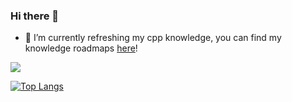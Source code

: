 ### Hi there 👋

<!--
**Thopterulu/Thopterulu** is a ✨ _special_ ✨ repository because its `README.md` (this file) appears on your GitHub profile.

Here are some ideas to get you started:

- 🔭 I’m currently working on ...
- 👯 I’m looking to collaborate on ...
- 🤔 I’m looking for help with ...
- 💬 Ask me about ...
- 📫 How to reach me: ...
- 😄 Pronouns: ...
- ⚡ Fun fact: ...
-->
- 🌱 I’m currently refreshing my cpp knowledge, you can find my knowledge roadmaps [here](https://github.com/Thopterulu/Personnal_Roadmap)!

<a href="https://www.codewars.com/users/Thopter">![](https://www.codewars.com/users/Thopter/badges/large)</a>

[![Top Langs](https://github-readme-stats.vercel.app/api/top-langs/?username=thopterulu&layout=donut-vertical)](https://github.com/anuraghazra/github-readme-stats)

